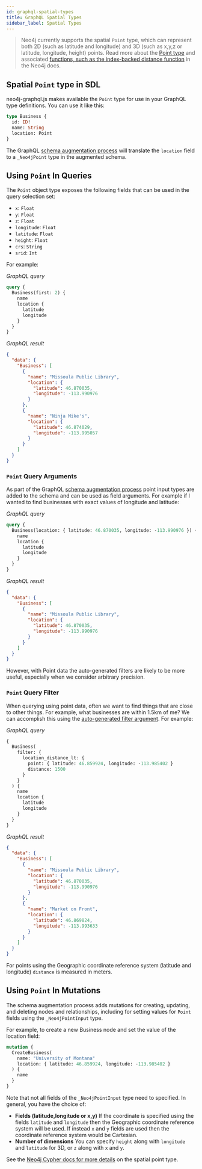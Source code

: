 ```yaml
---
id: graphql-spatial-types
title: GraphQL Spatial Types
sidebar_label: Spatial Types
---
```


> Neo4j currently supports the spatial `Point` type, which can represent both 2D (such as latitude and longitude) and 3D (such as x,y,z or latitude, longitude, height) points. Read more about the [Point type](https://neo4j.com/docs/cypher-manual/3.5/syntax/spatial/) and associated [functions, such as the index-backed distance function](https://neo4j.com/docs/cypher-manual/current/functions/spatial/) in the Neo4j docs.

## Spatial `Point` type in SDL

neo4j-graphql.js makes available the `Point` type for use in your GraphQL type definitions. You can use it like this:

```GraphQL
type Business {
  id: ID!
  name: String
  location: Point
}
```

The GraphQL [schema augmentation process](graphql-schema-generation-augmentation.md) will translate the `location` field to a `_Neo4jPoint` type in the augmented schema.

## Using `Point` In Queries

The `Point` object type exposes the following fields that can be used in the query selection set:

* `x`: `Float`
* `y`: `Float`
* `z`: `Float`
* `longitude`: `Float`
* `latitude`: `Float`
* `height`: `Float`
* `crs`: `String`
* `srid`: `Int`

For example:

*GraphQL query*
```GraphQL
query {
  Business(first: 2) {
    name
    location {
      latitude
      longitude
    }
  }
}
```

*GraphQL result*
```JSON
{
  "data": {
    "Business": [
      {
        "name": "Missoula Public Library",
        "location": {
          "latitude": 46.870035,
          "longitude": -113.990976
        }
      },
      {
        "name": "Ninja Mike's",
        "location": {
          "latitude": 46.874029,
          "longitude": -113.995057
        }
      }
    ]
  }
}
```

### `Point` Query Arguments

As part of the GraphQL [schema augmentation process](graphql-schema-generation-augmentation.md) point input types are added to the schema and can be used as field arguments. For example if I wanted to find businesses with exact values of longitude and latitude:

*GraphQL query*
```GraphQL
query {
  Business(location: { latitude: 46.870035, longitude: -113.990976 }) {
    name
    location {
      latitude
      longitude
    }
  }
}
```

*GraphQL result*
```JSON
{
  "data": {
    "Business": [
      {
        "name": "Missoula Public Library",
        "location": {
          "latitude": 46.870035,
          "longitude": -113.990976
        }
      }
    ]
  }
}
```

However, with Point data the auto-generated filters are likely to be more useful, especially when we consider arbitrary precision.

### `Point` Query Filter

When querying using point data, often we want to find things that are close to other things. For example, what businesses are within 1.5km of me? We can accomplish this using the [auto-generated filter argument](graphql-filtering.md). For example:

*GraphQL query*
```GraphQL
{
  Business(
    filter: {
      location_distance_lt: {
        point: { latitude: 46.859924, longitude: -113.985402 }
        distance: 1500
      }
    }
  ) {
    name
    location {
      latitude
      longitude
    }
  }
}

```

*GraphQL result*
```JSON
{
  "data": {
    "Business": [
      {
        "name": "Missoula Public Library",
        "location": {
          "latitude": 46.870035,
          "longitude": -113.990976
        }
      },
      {
        "name": "Market on Front",
        "location": {
          "latitude": 46.869824,
          "longitude": -113.993633
        }
      }
    ]
  }
}
```

For points using the Geographic coordinate reference system (latitude and longitude) `distance` is measured in meters.

## Using `Point` In Mutations

The schema augmentation process adds mutations for creating, updating, and deleting nodes and relationships, including for setting values for `Point` fields using the `_Neo4jPointInput` type. 

For example, to create a new Business node and set the value of the location field:

```GraphQL
mutation {
  CreateBusiness(
    name: "University of Montana"
    location: { latitude: 46.859924, longitude: -113.985402 }
  ) {
    name
  }
}
```

Note that not all fields of the `_Neo4jPointInput` type need to specified. In general, you have the choice of:

* **Fields (latitude,longitude or x,y)** If the coordinate is specified using the fields `latitude` and `longitude` then the Geographic coordinate reference system will be used. If instead `x` and `y` fields are used then the coordinate reference system would be Cartesian.
* **Number of dimensions** You can specify `height` along with `longitude` and `latitude` for 3D, or `z` along with `x` and `y`.


See the [Neo4j Cypher docs for more details](https://neo4j.com/docs/cypher-manual/current/syntax/spatial/#cypher-spatial-specifying-spatial-instants) on the spatial point type.
